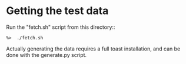 
# Getting the test data

Run the "fetch.sh" script from this directory::

    %>  ./fetch.sh

Actually generating the data requires a full toast installation, and can
be done with the generate.py script.
